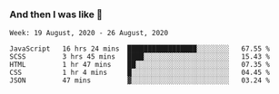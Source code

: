  ### And then I was like 🥱
<!--
**Mat2ja/Mat2ja** is a ✨ _special_ ✨ repository because its `README.md` (this file) appears on your GitHub profile.

Here are some ideas to get you started:

- 🔭 I’m currently working on ...
- 🌱 I’m currently learning ...
- 👯 I’m looking to collaborate on ...
- 🤔 I’m looking for help with ...
- 💬 Ask me about ...
- 📫 How to reach me: ...
- 😄 Pronouns: ...
- ⚡ Fun fact: ...
-->

<!--START_SECTION:waka-->
```text
Week: 19 August, 2020 - 26 August, 2020

JavaScript   16 hrs 24 mins  █████████████████░░░░░░░░   67.55 % 
SCSS         3 hrs 45 mins   ████░░░░░░░░░░░░░░░░░░░░░   15.43 % 
HTML         1 hr 47 mins    ██░░░░░░░░░░░░░░░░░░░░░░░   07.35 % 
CSS          1 hr 4 mins     █░░░░░░░░░░░░░░░░░░░░░░░░   04.45 % 
JSON         47 mins         ▓░░░░░░░░░░░░░░░░░░░░░░░░   03.24 % 
```
<!--END_SECTION:waka-->
